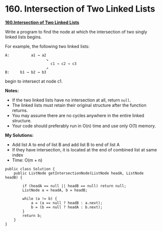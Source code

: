 # 160. Intersection of Two Linked Lists

[**160.Intersection of Two Linked Lists**](https://leetcode.com/problems/intersection-of-two-linked-lists/description/)

Write a program to find the node at which the intersection of two singly linked lists begins.

For example, the following two linked lists:

```text
A:          a1 → a2
                   ↘
                     c1 → c2 → c3
                   ↗            
B:     b1 → b2 → b3
```

begin to intersect at node c1.

**Notes:**

* If the two linked lists have no intersection at all, return `null`.
* The linked lists must retain their original structure after the function returns.
* You may assume there are no cycles anywhere in the entire linked structure.
* Your code should preferably run in O\(n\) time and use only O\(1\) memory.

**My Solutions:**

* Add list A to end of list B and add list B to end of list A
* If they have intersection, it is located at the end of combined list at same index
* Time: O\(m + n\)

```text
public class Solution {
    public ListNode getIntersectionNode(ListNode headA, ListNode headB) {

        if (headA == null || headB == null) return null;
        ListNode a = headA, b = headB;

        while (a != b) {
            a = (a == null ? headB : a.next);
            b = (b == null ? headA : b.next);
        }
        return b;
    }
}
```

